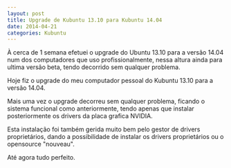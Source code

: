 ```yaml
---
layout: post
title: Upgrade de Kubuntu 13.10 para Kubuntu 14.04
date: 2014-04-21
categories: Kubuntu
---
```

À cerca de 1 semana efetuei o upgrade do Ubuntu 13.10 para a versão 14.04 num dos computadores que uso profissionalmente, nessa altura ainda para ultima versão beta, tendo decorrido sem qualquer problema.

Hoje fiz o upgrade do meu computador pessoal do Kubuntu 13.10 para a versão 14.04. 

Mais uma vez o upgrade decorreu sem qualquer problema, ficando o sistema funcional como anteriormente, tendo apenas que instalar posteriormente os drivers da placa grafica NVIDIA.

Esta instalação foi também gerida muito bem pelo gestor de drivers proprietários, dando a possibilidade de instalar os drivers proprietários ou o opensource "nouveau".

Até agora tudo perfeito.

